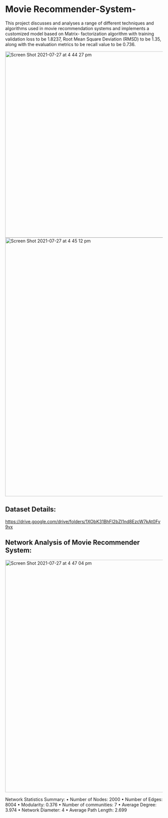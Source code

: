 # Movie Recommender-System-

This project discusses and analyses a range of different techniques and algorithms used in movie recommendation systems 
and implements a customized model based on Matrix- factorization algorithm with training validation loss to be 1.8237, 
Root Mean Square Deviation (RMSD) to be 1.35, along with the evaluation metrics to be recall value to be 0.736.

<img width="595" alt="Screen Shot 2021-07-27 at 4 44 27 pm" src="https://user-images.githubusercontent.com/57209945/127108173-e3b44923-c21b-4b81-a6b8-0144fdde2dbe.png">

<img width="827" alt="Screen Shot 2021-07-27 at 4 45 12 pm" src="https://user-images.githubusercontent.com/57209945/127108265-d18257d0-6a67-475e-b817-d82206ffe0c8.png">

## Dataset Details: 
https://drive.google.com/drive/folders/1XObK31BhFI2bZI1nd8EzcW7kAt0Fv9vx

## Network Analysis of Movie Recommender System:

<img width="743" alt="Screen Shot 2021-07-27 at 4 47 04 pm" src="https://user-images.githubusercontent.com/57209945/127108507-b56c5b7d-8b3e-4d95-958f-803202f81be4.png">

Network Statistics Summary:
• Number of Nodes: 2000
• Number of Edges: 8004
• Modularity: 0.376
• Number of communities: 7
• Average Degree: 3.974
• Network Diameter: 4
• Average Path Length: 2.699
